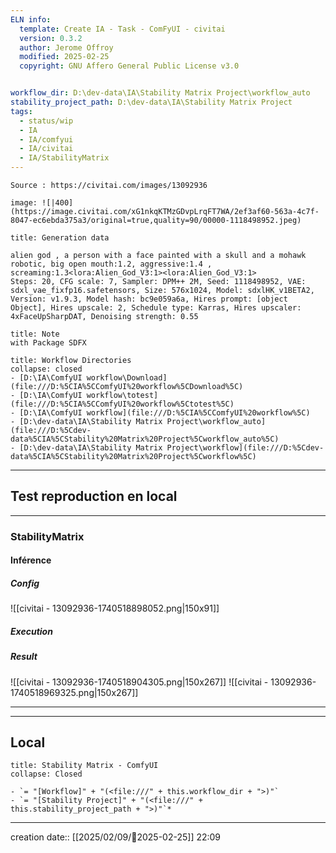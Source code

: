 ```yaml
---
ELN info:
  template: Create IA - Task - ComFyUI - civitai
  version: 0.3.2
  author: Jerome Offroy
  modified: 2025-02-25
  copyright: GNU Affero General Public License v3.0


workflow_dir: D:\dev-data\IA\Stability Matrix Project\workflow_auto
stability_project_path: D:\dev-data\IA\Stability Matrix Project
tags:
  - status/wip
  - IA
  - IA/comfyui
  - IA/civitai
  - IA/StabilityMatrix
---
```

````ad-tip
Source : https://civitai.com/images/13092936

image: ![|400](https://image.civitai.com/xG1nkqKTMzGDvpLrqFT7WA/2ef3af60-563a-4c7f-8047-ec6ebda375a3/original=true,quality=90/00000-1118498952.jpeg)

````

````ad-quote
title: Generation data

alien god , a person with a face painted with a skull and a mohawk robotic, big open mouth:1.2, aggressive:1.4 , screaming:1.3<lora:Alien_God_V3:1><lora:Alien_God_V3:1>
Steps: 20, CFG scale: 7, Sampler: DPM++ 2M, Seed: 1118498952, VAE: sdxl_vae_fixfp16.safetensors, Size: 576x1024, Model: sdxlHK_v1BETA2, Version: v1.9.3, Model hash: bc9e059a6a, Hires prompt: [object Object], Hires upscale: 2, Schedule type: Karras, Hires upscaler: 4xFaceUpSharpDAT, Denoising strength: 0.55 

````

````ad-note
title: Note
with Package SDFX 

````
```ad-info
title: Workflow Directories
collapse: closed
- [D:\IA\ComfyUI workflow\Download](file:///D:%5CIA%5CComfyUI%20workflow%5CDownload%5C)
- [D:\IA\ComfyUI workflow\totest](file:///D:%5CIA%5CComfyUI%20workflow%5Ctotest%5C)
- [D:\IA\ComfyUI workflow](file:///D:%5CIA%5CComfyUI%20workflow%5C)
- [D:\dev-data\IA\Stability Matrix Project\workflow_auto](file:///D:%5Cdev-data%5CIA%5CStability%20Matrix%20Project%5Cworkflow_auto%5C)
- [D:\dev-data\IA\Stability Matrix Project\workflow](file:///D:%5Cdev-data%5CIA%5CStability%20Matrix%20Project%5Cworkflow%5C)
```



---

## Test reproduction en local

---
### StabilityMatrix 

#### Inférence 
##### Config
![[civitai - 13092936-1740518898052.png|150x91]]
##### Execution
##### Result
![[civitai - 13092936-1740518904305.png|150x267]]  ![[civitai - 13092936-1740518969325.png|150x267]]

---


---
## Local

```ad-tip
title: Stability Matrix - ComfyUI
collapse: Closed

- `= "[Workflow]" + "(<file:///" + this.workflow_dir + ">)"`
- `= "[Stability Project]" + "(<file:///" + this.stability_project_path + ">)"`*
```

---
creation date:: [[2025/02/09/📒2025-02-25]]  22:09


